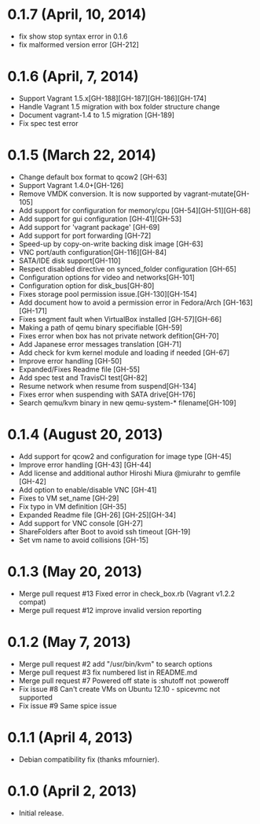 # 0.1.7 (April, 10, 2014)

* fix show stop syntax error in 0.1.6
* fix malformed version error [GH-212]

# 0.1.6 (April, 7, 2014)

* Support Vagrant 1.5.x[GH-188][GH-187][GH-186][GH-174]
* Handle Vagrant 1.5 migration with box folder structure change
* Document vagrant-1.4 to 1.5 migration [GH-189]
* Fix spec test error

# 0.1.5 (March 22, 2014)

* Change default box format to qcow2 [GH-63]
* Support Vagrant 1.4.0+[GH-126]
* Remove VMDK conversion. It is now supported by vagrant-mutate[GH-105]
* Add support for configuration for memory/cpu [GH-54][GH-51][GH-68]
* Add support for gui configuration [GH-41][GH-53]
* Add support for 'vagrant package' [GH-69]
* Add support for port forwarding [GH-72]
* Speed-up by copy-on-write backing disk image [GH-63]
* VNC port/auth configuration[GH-116][GH-84]
* SATA/IDE disk support[GH-110]
* Respect disabled directive on synced_folder configuration [GH-65]
* Configuration options for video and networks[GH-101]
* Configuration option for disk_bus[GH-80]
* Fixes storage pool permission issue.[GH-130][GH-154]
* Add document how to avoid a permission error in Fedora/Arch [GH-163][GH-171]
* Fixes segment fault when VirtualBox installed [GH-57][GH-66]
* Making a path of qemu binary specifiable [GH-59]
* Fixes error when box has not private network defition[GH-70]
* Add Japanese error messages translation [GH-71]
* Add check for kvm kernel module and loading if needed [GH-67]
* Improve error handling [GH-50]
* Expanded/Fixes Readme file [GH-55]
* Add spec test and TravisCI test[GH-82]
* Resume network when resume from suspend[GH-134]
* Fixes error when suspending with SATA drive[GH-176]
* Search qemu/kvm binary in new qemu-system-* filename[GH-109]

# 0.1.4 (August 20, 2013)

* Add support for qcow2 and configuration for image type [GH-45]
* Improve error handling [GH-43] [GH-44]
* Add license and additional author Hiroshi Miura @miurahr to gemfile [GH-42]
* Add option to enable/disable VNC [GH-41]
* Fixes to VM set_name [GH-29]
* Fix typo in VM definition [GH-35]
* Expanded Readme file [GH-26] [GH-25][GH-34]
* Add support for VNC console [GH-27]
* ShareFolders after Boot to avoid ssh timeout [GH-19]
* Set vm name to avoid collisions [GH-15]

# 0.1.3 (May 20, 2013)

* Merge pull request #13 Fixed error in check_box.rb (Vagrant v1.2.2 compat)
* Merge pull request #12 improve invalid version reporting

# 0.1.2 (May 7, 2013)

* Merge pull request #2 add "/usr/bin/kvm" to search options 
* Merge pull request #3 fix numbered list in README.md
* Merge pull request #7 Powered off state is :shutoff not :poweroff
* Fix issue #8 Can't create VMs on Ubuntu 12.10 - spicevmc not supported
* Fix issue #9 Same spice issue

# 0.1.1 (April 4, 2013)

* Debian compatibility fix (thanks mfournier).

# 0.1.0 (April 2, 2013)

* Initial release.
